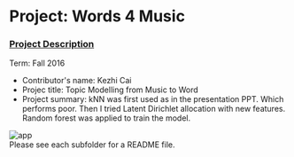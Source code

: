 # Project: Words 4 Music

### [Project Description](doc/Project4_desc.md)

Term: Fall 2016

+ Contributor's name: Kezhi Cai
+ Projec title: Topic Modelling from Music to Word
+ Project summary: kNN was first used as in the presentation PPT. Which performs poor. Then I tried Latent Dirichlet allocation with new features. Random forest was applied to train the model.

![app](http://127.0.0.1:4321/#topic=0&lambda=1&term=)	
Please see each subfolder for a README file.
